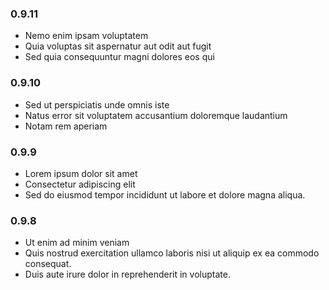 ### 0.9.11
* Nemo enim ipsam voluptatem 
* Quia voluptas sit aspernatur aut odit aut fugit
* Sed quia consequuntur magni dolores eos qui 
### 0.9.10
* Sed ut perspiciatis unde omnis iste
* Natus error sit voluptatem accusantium doloremque laudantium
* Notam rem aperiam


### 0.9.9

* Lorem ipsum dolor sit amet
* Consectetur adipiscing elit
* Sed do eiusmod tempor incididunt ut labore et dolore magna aliqua. 


### 0.9.8
* Ut enim ad minim veniam
* Quis nostrud exercitation ullamco laboris nisi ut aliquip ex ea commodo consequat. 
* Duis aute irure dolor in reprehenderit in voluptate.